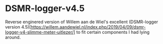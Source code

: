 # DSMR-logger-v4.5

Reverse enginered version of Willem aan de Wiel's excellent (DSMR-logger version 4.5)[https://willem.aandewiel.nl/index.php/2019/04/09/dsmr-logger-v4-slimme-meter-uitlezer/] to fit certain components I had lying around.
